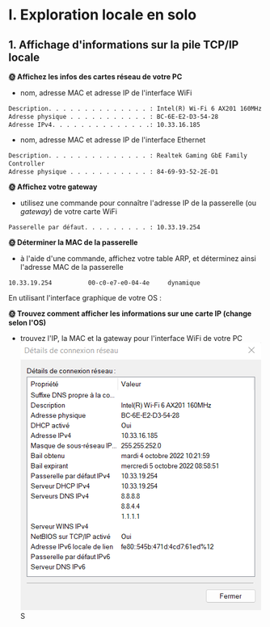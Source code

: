 # I. Exploration locale en solo
## 1. Affichage d'informations sur la pile TCP/IP locale
**🌞 Affichez les infos des cartes réseau de votre PC**
- nom, adresse MAC et adresse IP de l'interface WiFi
```
Description. . . . . . . . . . . . . . : Intel(R) Wi-Fi 6 AX201 160MHz
Adresse physique . . . . . . . . . . . : BC-6E-E2-D3-54-28
Adresse IPv4. . . . . . . . . . . . . .: 10.33.16.185
```
- nom, adresse MAC et adresse IP de l'interface Ethernet
```
Description. . . . . . . . . . . . . . : Realtek Gaming GbE Family Controller
Adresse physique . . . . . . . . . . . : 84-69-93-52-2E-D1
```
**🌞 Affichez votre gateway**

- utilisez une commande pour connaître l'adresse IP de la passerelle (ou *gateway*) de votre carte WiFi
```
Passerelle par défaut. . . . . . . . . : 10.33.19.254
```
**🌞 Déterminer la MAC de la passerelle**

- à l'aide d'une commande, affichez votre table ARP, et déterminez ainsi l'adresse MAC de la passerelle
```
10.33.19.254          00-c0-e7-e0-04-4e     dynamique
```
En utilisant l'interface graphique de votre OS :  

**🌞 Trouvez comment afficher les informations sur une carte IP (change selon l'OS)**

- trouvez l'IP, la MAC et la gateway pour l'interface WiFi de votre PC
![Details](./pics/DetailsWindows.png)
S